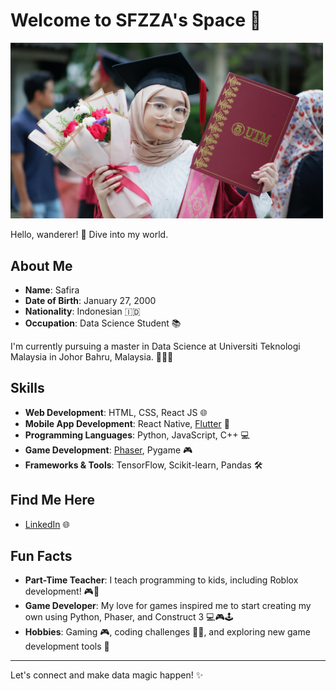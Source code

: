 # Welcome to SFZZA's Space 🚀
<!-- ![My Image](WhatsApp%20Image%202024-10-13%20at%2022.05.21.jpeg) -->
<img src="WhatsApp%20Image%202024-10-13%20at%2022.05.21.jpeg" width="500">

Hello, wanderer! 🌟 Dive into my world.

## About Me
- **Name**: Safira
- **Date of Birth**: January 27, 2000
- **Nationality**: Indonesian 🇮🇩
- **Occupation**: Data Science Student 📚

I'm currently pursuing a master in Data Science at Universiti Teknologi Malaysia in Johor Bahru, Malaysia. 🏫🇲🇾

## Skills
- **Web Development**: HTML, CSS, React JS 🌐
- **Mobile App Development**: React Native, [Flutter](https://github.com/sfzza/GoLaundry) 📱
- **Programming Languages**: Python, JavaScript, C++ 💻
- **Game Development**: [Phaser](https://github.com/sfzza/Alien-Stars), Pygame 🎮
- **Frameworks & Tools**: TensorFlow, Scikit-learn, Pandas 🛠️

## Find Me Here
- [LinkedIn](https://www.linkedin.com/in/safiranurulizza) 🌐

## Fun Facts
- **Part-Time Teacher**: I teach programming to kids, including Roblox development! 🎮👾
- **Game Developer**: My love for games inspired me to start creating my own using Python, Phaser, and Construct 3 💻🎮🕹️
- **Hobbies**: Gaming 🎮, coding challenges 👨‍💻, and exploring new game development tools 🚀

---

Let's connect and make data magic happen! ✨

